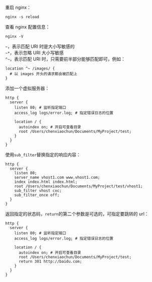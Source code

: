 重启 nginx：

```
nginx -s reload
```

查看 nginx 配置信息：

```
nginx -V
```

`~`，表示匹配 URI 时是大小写敏感的  
`~*`，表示忽略 URI 大小写敏感  
`^~`，表示匹配 URI 时，只需要前半部分能够匹配即可，例如：
```
location ^~ /images/ {
  # 以 images 开头的请求都会被匹配上
}
```

添加一个虚拟服务器：

```nginx
http {
  server {
    listen 80; # 监听指定端口
    access_log logs/error.log; # 指定错误日志的位置
    
    location / {
      autoindex on; # 开启可查看目录
      root /Users/chenxiaochun/Documents/MyProject/test;
    }  
  }
}
```

使用`sub_filter`替换指定的响应内容：

```nginx
http {
  server {
    listen 80;
    server_name vhost1.com www.vhost1.com;
    index index.html index.html;
    root /Users/chenxiaochun/Documents/MyProject/test/vhost1;
    sub_filter vhost cxc;
    sub_filter_once off;
  }
}
```

返回指定的状态码，`return`的第二个参数是可选的，可指定要跳转的 url：
```nginx
http {
  server {
    listen 80; # 监听指定端口
    access_log logs/error.log; # 指定错误日志的位置
    
    location / {
      autoindex on; # 开启可查看目录
      root /Users/chenxiaochun/Documents/MyProject/test;
      return 301 http://baidu.com;
    }  
  }
}
```
